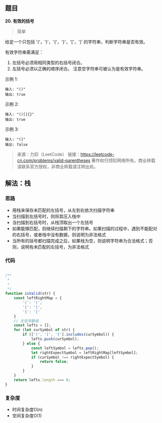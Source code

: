 ## 题目
**20. 有效的括号** 
>简单

给定一个只包括 '('，')'，'{'，'}'，'['，']' 的字符串，判断字符串是否有效。

有效字符串需满足：

1. 左括号必须用相同类型的右括号闭合。
2. 左括号必须以正确的顺序闭合。
注意空字符串可被认为是有效字符串。

示例 1:
```
输入: "()"
输出: true
```
示例 2:
```
输入: "()[]{}"
输出: true
```
示例 3:
```
输入: "(]"
输出: false
```
>来源：力扣（LeetCode）
链接：https://leetcode-cn.com/problems/valid-parentheses
著作权归领扣网络所有。商业转载请联系官方授权，非商业转载请注明出处。

## 解法：栈
### 思路
* 用栈来保存未匹配的左括号，从左到右依次扫描字符串
* 当扫描到左括号时，则将其压入栈中
* 当扫描到右括号时，从栈顶取出一个左括号
* 如果能够匹配，则继续扫描剩下的字符串。如果扫描的过程中，遇到不能配对的右括号，或者栈中没有数据，则说明为非法格式
* 当所有的括号都扫描完成之后，如果栈为空，则说明字符串为合法格式；否则，说明有未匹配的左括号，为非法格式

### 代码
```js

/**
 *
 * 
 */
function isValid(str) {
    const leftRightMap = {
        '(': ')',
        '[': ']',
        '{': '}'
    }
    // 左括号数组
    const lefts = [];
    for (let curSymbol of str) {
        if (['(', '[', '{'].includes(curSymbol)) {
            lefts.push(curSymbol); 
        } else {
            const leftSymbol = lefts.pop();
            let rightExpectSymbol = leftRightMap[leftSymbol];
            if (curSymbol !== rightExpectSymbol) {
                return false; 
            }
        }
    }
    return lefts.length === 0;
}

```

### 复杂度
* 时间复杂度O(n)
* 空间复杂度O(1)

